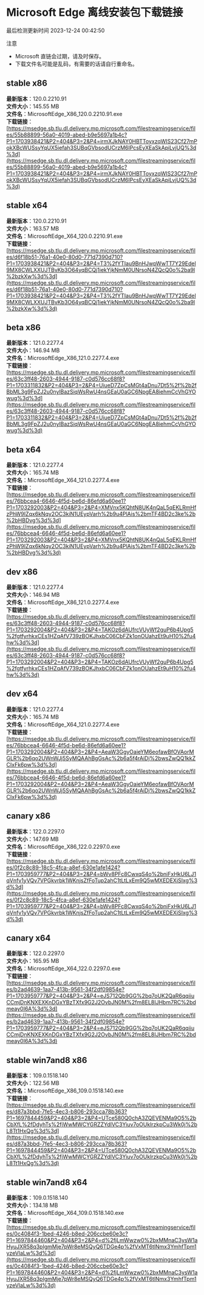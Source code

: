# Microsoft Edge 离线安装包下载链接
最后检测更新时间
2023-12-24 00:42:50

注意
* Microsoft 直链会过期，请及时保存。
* 下载文件名可能是乱码，有需要的话请自行重命名。

## stable x86
**最新版本**：120.0.2210.91  
**文件大小**：145.55 MB  
**文件名**：MicrosoftEdge_X86_120.0.2210.91.exe  
**下载链接**：[https://msedge.sb.tlu.dl.delivery.mp.microsoft.com/filestreamingservice/files/55b88899-56a0-4019-abed-b9e5697a1b4c?P1=1703938421&P2=404&P3=2&P4=irmXJkNAY0HBTToyxzqWIS23Cf27mPokXBcWUSsyYqUX5iefah3SUBqGVbsodUCrzM6IPcsEyXEaSkApiLvjUQ%3d%3d](https://msedge.sb.tlu.dl.delivery.mp.microsoft.com/filestreamingservice/files/55b88899-56a0-4019-abed-b9e5697a1b4c?P1=1703938421&P2=404&P3=2&P4=irmXJkNAY0HBTToyxzqWIS23Cf27mPokXBcWUSsyYqUX5iefah3SUBqGVbsodUCrzM6IPcsEyXEaSkApiLvjUQ%3d%3d)  

## stable x64
**最新版本**：120.0.2210.91  
**文件大小**：163.57 MB  
**文件名**：MicrosoftEdge_X64_120.0.2210.91.exe  
**下载链接**：[https://msedge.sb.tlu.dl.delivery.mp.microsoft.com/filestreamingservice/files/d6f18b51-76a1-40e0-80d0-771d7390d710?P1=1703938421&P2=404&P3=2&P4=T3%2fYTIau9BnHJwpWwTT7Y29Edel9MX8CWLXXUJTBvKb3O64yqBCQj1iekYjkNmM0UNrsoN4ZQcQ0o%2ba9l%2bzkXw%3d%3d](https://msedge.sb.tlu.dl.delivery.mp.microsoft.com/filestreamingservice/files/d6f18b51-76a1-40e0-80d0-771d7390d710?P1=1703938421&P2=404&P3=2&P4=T3%2fYTIau9BnHJwpWwTT7Y29Edel9MX8CWLXXUJTBvKb3O64yqBCQj1iekYjkNmM0UNrsoN4ZQcQ0o%2ba9l%2bzkXw%3d%3d)  

## beta x86
**最新版本**：121.0.2277.4  
**文件大小**：146.94 MB  
**文件名**：MicrosoftEdge_X86_121.0.2277.4.exe  
**下载链接**：[https://msedge.sb.tlu.dl.delivery.mp.microsoft.com/filestreamingservice/files/63c3ff48-2603-4944-9187-c0d576cc68f8?P1=1703311832&P2=404&P3=2&P4=UiueD7ZpCsMGt4aDnu7Dt5%2f%2b2fBbML3g9FpZJ2u0nylBazSiqWsRwU4nsGEaU0aGC6NpgEA8iehmCcVhGYOwug%3d%3d](https://msedge.sb.tlu.dl.delivery.mp.microsoft.com/filestreamingservice/files/63c3ff48-2603-4944-9187-c0d576cc68f8?P1=1703311832&P2=404&P3=2&P4=UiueD7ZpCsMGt4aDnu7Dt5%2f%2b2fBbML3g9FpZJ2u0nylBazSiqWsRwU4nsGEaU0aGC6NpgEA8iehmCcVhGYOwug%3d%3d)  

## beta x64
**最新版本**：121.0.2277.4  
**文件大小**：165.74 MB  
**文件名**：MicrosoftEdge_X64_121.0.2277.4.exe  
**下载链接**：[https://msedge.sb.tlu.dl.delivery.mp.microsoft.com/filestreamingservice/files/76bbcea4-6646-4f5d-be6d-86efd6a60ee1?P1=1703292003&P2=404&P3=2&P4=XMVnx5KQhtN8UK4nQaL5qEKLRmHfzPhW9IZqx6kNqy2OC3kiN1UEypVarh%2b9u4PlAis%2bmTF4BD2c3ke%2b%2bHBDvg%3d%3d](https://msedge.sb.tlu.dl.delivery.mp.microsoft.com/filestreamingservice/files/76bbcea4-6646-4f5d-be6d-86efd6a60ee1?P1=1703292003&P2=404&P3=2&P4=XMVnx5KQhtN8UK4nQaL5qEKLRmHfzPhW9IZqx6kNqy2OC3kiN1UEypVarh%2b9u4PlAis%2bmTF4BD2c3ke%2b%2bHBDvg%3d%3d)  

## dev x86
**最新版本**：121.0.2277.4  
**文件大小**：146.94 MB  
**文件名**：MicrosoftEdge_X86_121.0.2277.4.exe  
**下载链接**：[https://msedge.sb.tlu.dl.delivery.mp.microsoft.com/filestreamingservice/files/63c3ff48-2603-4944-9187-c0d576cc68f8?P1=1703292004&P2=404&P3=2&P4=TAKOz6dAUfrcVUyWf2guP6b4Upg5%2fgtfyrhkxCEs1HZqAfV739zBOKJhxbC06CbFZk1onOUahzEt9uH10%2fu4hw%3d%3d](https://msedge.sb.tlu.dl.delivery.mp.microsoft.com/filestreamingservice/files/63c3ff48-2603-4944-9187-c0d576cc68f8?P1=1703292004&P2=404&P3=2&P4=TAKOz6dAUfrcVUyWf2guP6b4Upg5%2fgtfyrhkxCEs1HZqAfV739zBOKJhxbC06CbFZk1onOUahzEt9uH10%2fu4hw%3d%3d)  

## dev x64
**最新版本**：121.0.2277.4  
**文件大小**：165.74 MB  
**文件名**：MicrosoftEdge_X64_121.0.2277.4.exe  
**下载链接**：[https://msedge.sb.tlu.dl.delivery.mp.microsoft.com/filestreamingservice/files/76bbcea4-6646-4f5d-be6d-86efd6a60ee1?P1=1703292004&P2=404&P3=2&P4=AeaW3GgyOaieYM6eofawBfOVAorMGLR%2b6qo2UWnWJj5SyMQAAhBgGsAc%2b6a5f4rAiDj%2bwsZwQQ1kkZCIxFk6pw%3d%3d](https://msedge.sb.tlu.dl.delivery.mp.microsoft.com/filestreamingservice/files/76bbcea4-6646-4f5d-be6d-86efd6a60ee1?P1=1703292004&P2=404&P3=2&P4=AeaW3GgyOaieYM6eofawBfOVAorMGLR%2b6qo2UWnWJj5SyMQAAhBgGsAc%2b6a5f4rAiDj%2bwsZwQQ1kkZCIxFk6pw%3d%3d)  

## canary x86
**最新版本**：122.0.2297.0  
**文件大小**：147.69 MB  
**文件名**：MicrosoftEdge_X86_122.0.2297.0.exe  
**下载链接**：[https://msedge.sb.tlu.dl.delivery.mp.microsoft.com/filestreamingservice/files/0f2c8c89-18c5-4fca-a8ef-630e1afe1424?P1=1703959777&P2=404&P3=2&P4=bWv8PFc8CwxqS4o%2bniFxHkU6LJ1qVnfv1yVQv7VPGkvrbk1WKnjsZfFoTup2ahC1tLtLxEm9Q5wMXEDEXiSIxg%3d%3d](https://msedge.sb.tlu.dl.delivery.mp.microsoft.com/filestreamingservice/files/0f2c8c89-18c5-4fca-a8ef-630e1afe1424?P1=1703959777&P2=404&P3=2&P4=bWv8PFc8CwxqS4o%2bniFxHkU6LJ1qVnfv1yVQv7VPGkvrbk1WKnjsZfFoTup2ahC1tLtLxEm9Q5wMXEDEXiSIxg%3d%3d)  

## canary x64
**最新版本**：122.0.2297.0  
**文件大小**：165.95 MB  
**文件名**：MicrosoftEdge_X64_122.0.2297.0.exe  
**下载链接**：[https://msedge.sb.tlu.dl.delivery.mp.microsoft.com/filestreamingservice/files/b2ad4639-1aa7-413b-9561-34f2df09854e?P1=1703959777&P2=404&P3=2&P4=eJS712Qb9GG%2bq7oUK2QaR6qqiiuCCmjDnKNXEXKnDGxYBzTXfx9G2J2OvbJN0M%2fm8EL8IJHbm7RC%2bdmeay0I6A%3d%3d](https://msedge.sb.tlu.dl.delivery.mp.microsoft.com/filestreamingservice/files/b2ad4639-1aa7-413b-9561-34f2df09854e?P1=1703959777&P2=404&P3=2&P4=eJS712Qb9GG%2bq7oUK2QaR6qqiiuCCmjDnKNXEXKnDGxYBzTXfx9G2J2OvbJN0M%2fm8EL8IJHbm7RC%2bdmeay0I6A%3d%3d)  

## stable win7and8 x86
**最新版本**：109.0.1518.140  
**文件大小**：122.56 MB  
**文件名**：MicrosoftEdge_X86_109.0.1518.140.exe  
**下载链接**：[https://msedge.sb.tlu.dl.delivery.mp.microsoft.com/filestreamingservice/files/d87a3bbd-7fe5-4ec3-b806-293cca78b363?P1=1697844459&P2=404&P3=2&P4=UTce580Q0chA3ZQEVENMa9O5%2bCbXfL%2fDdyhTs%2fjWwMWCYGRZZYdIVC3Yiuv7oOUklrzkpCu3Wk0j%2bL8Tt1HxQg%3d%3d](https://msedge.sb.tlu.dl.delivery.mp.microsoft.com/filestreamingservice/files/d87a3bbd-7fe5-4ec3-b806-293cca78b363?P1=1697844459&P2=404&P3=2&P4=UTce580Q0chA3ZQEVENMa9O5%2bCbXfL%2fDdyhTs%2fjWwMWCYGRZZYdIVC3Yiuv7oOUklrzkpCu3Wk0j%2bL8Tt1HxQg%3d%3d)  

## stable win7and8 x64
**最新版本**：109.0.1518.140  
**文件大小**：134.18 MB  
**文件名**：MicrosoftEdge_X64_109.0.1518.140.exe  
**下载链接**：[https://msedge.sb.tlu.dl.delivery.mp.microsoft.com/filestreamingservice/files/0c4084f3-1bed-4246-b8ed-206ccbe60e3c?P1=1697844460&P2=404&P3=2&P4=d%2fjLmWwzw0%2bxMMnaC3ysW1aHyuJXR58q3pIgmMje7pWr8eMSQyQ6TDGe4p%2fVxMT6tlNmx3YmhfTpm1yzeVlaLw%3d%3d](https://msedge.sb.tlu.dl.delivery.mp.microsoft.com/filestreamingservice/files/0c4084f3-1bed-4246-b8ed-206ccbe60e3c?P1=1697844460&P2=404&P3=2&P4=d%2fjLmWwzw0%2bxMMnaC3ysW1aHyuJXR58q3pIgmMje7pWr8eMSQyQ6TDGe4p%2fVxMT6tlNmx3YmhfTpm1yzeVlaLw%3d%3d)  

